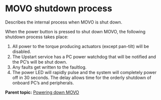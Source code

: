 # MOVO shutdown process

Describes the internal process when MOVO is shut down.

When the power button is pressed to shut down MOVO, the following shutdown process takes place:

1.  All power to the torque producing actuators \(except pan-tilt\) will be disabled.
2.  The Upstart service has a PC power watchdog that will be notified and the PC’s will be shut down.
3.  Any faults get written to the faultlog.
4.  The power LED will rapidly pulse and the system will completely power off in 30 seconds. The delay allows time for the orderly shutdown of onboard PC’s and peripherals.

**Parent topic:** [Powering down MOVO](../Tasks/t_powering_down_movo.md)

